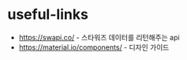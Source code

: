 # useful-links

- https://swapi.co/ - 스타워즈 데이터를 리턴해주는 api
- https://material.io/components/ - 디자인 가이드
